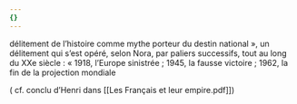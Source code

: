 ```yaml
---
{}
---
```

délitement de l’histoire comme mythe porteur du destin national », un délitement qui s’est opéré, selon Nora, par paliers successifs, tout au long du XXe siècle : « 1918,
l’Europe sinistrée ; 1945, la fausse victoire ; 1962, la fin de la projection mondiale

( cf. conclu d’Henri dans [[Les Français et leur empire.pdf]])